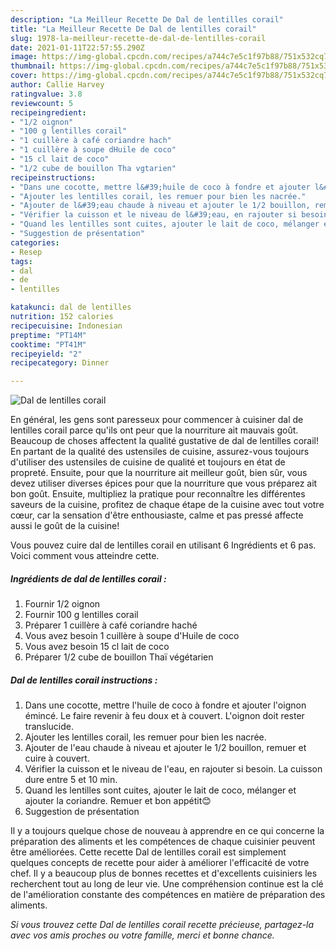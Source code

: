 ```yaml
---
description: "La Meilleur Recette De Dal de lentilles corail"
title: "La Meilleur Recette De Dal de lentilles corail"
slug: 1978-la-meilleur-recette-de-dal-de-lentilles-corail
date: 2021-01-11T22:57:55.290Z
image: https://img-global.cpcdn.com/recipes/a744c7e5c1f97b88/751x532cq70/dal-de-lentilles-corail-photo-principale-de-la-recette.jpg
thumbnail: https://img-global.cpcdn.com/recipes/a744c7e5c1f97b88/751x532cq70/dal-de-lentilles-corail-photo-principale-de-la-recette.jpg
cover: https://img-global.cpcdn.com/recipes/a744c7e5c1f97b88/751x532cq70/dal-de-lentilles-corail-photo-principale-de-la-recette.jpg
author: Callie Harvey
ratingvalue: 3.8
reviewcount: 5
recipeingredient:
- "1/2 oignon"
- "100 g lentilles corail"
- "1 cuillère à café coriandre hach"
- "1 cuillère à soupe dHuile de coco"
- "15 cl lait de coco"
- "1/2 cube de bouillon Tha vgtarien"
recipeinstructions:
- "Dans une cocotte, mettre l&#39;huile de coco à fondre et ajouter l&#39;oignon émincé. Le faire revenir à feu doux et à couvert. L&#39;oignon doit rester translucide."
- "Ajouter les lentilles corail, les remuer pour bien les nacrée."
- "Ajouter de l&#39;eau chaude à niveau et ajouter le 1/2 bouillon, remuer et cuire à couvert."
- "Vérifier la cuisson et le niveau de l&#39;eau, en rajouter si besoin. La cuisson dure entre 5 et 10 min."
- "Quand les lentilles sont cuites, ajouter le lait de coco, mélanger et ajouter la coriandre. Remuer et bon appétit😊"
- "Suggestion de présentation"
categories:
- Resep
tags:
- dal
- de
- lentilles

katakunci: dal de lentilles 
nutrition: 152 calories
recipecuisine: Indonesian
preptime: "PT14M"
cooktime: "PT41M"
recipeyield: "2"
recipecategory: Dinner

---
```



![Dal de lentilles corail](https://img-global.cpcdn.com/recipes/a744c7e5c1f97b88/751x532cq70/dal-de-lentilles-corail-photo-principale-de-la-recette.jpg)

En général, les gens sont paresseux pour commencer à cuisiner dal de lentilles corail parce qu'ils ont peur que la nourriture ait mauvais goût. Beaucoup de choses affectent la qualité gustative de dal de lentilles corail! En partant de la qualité des ustensiles de cuisine, assurez-vous toujours d'utiliser des ustensiles de cuisine de qualité et toujours en état de propreté. Ensuite, pour que la nourriture ait meilleur goût, bien sûr, vous devez utiliser diverses épices pour que la nourriture que vous préparez ait bon goût. Ensuite, multipliez la pratique pour reconnaître les différentes saveurs de la cuisine, profitez de chaque étape de la cuisine avec tout votre cœur, car la sensation d'être enthousiaste, calme et pas pressé affecte aussi le goût de la cuisine!

<!--inarticleads1-->

Vous pouvez cuire dal de lentilles corail en utilisant 6 Ingrédients et 6 pas. Voici comment vous atteindre cette.

##### Ingrédients de dal de lentilles corail :

1. Fournir 1/2 oignon
1. Fournir 100 g lentilles corail
1. Préparer 1 cuillère à café coriandre haché
1. Vous avez besoin 1 cuillère à soupe d&#39;Huile de coco
1. Vous avez besoin 15 cl lait de coco
1. Préparer 1/2 cube de bouillon Thaï végétarien




<!--inarticleads2-->

##### Dal de lentilles corail instructions :

1. Dans une cocotte, mettre l&#39;huile de coco à fondre et ajouter l&#39;oignon émincé. Le faire revenir à feu doux et à couvert. L&#39;oignon doit rester translucide.
1. Ajouter les lentilles corail, les remuer pour bien les nacrée.
1. Ajouter de l&#39;eau chaude à niveau et ajouter le 1/2 bouillon, remuer et cuire à couvert.
1. Vérifier la cuisson et le niveau de l&#39;eau, en rajouter si besoin. La cuisson dure entre 5 et 10 min.
1. Quand les lentilles sont cuites, ajouter le lait de coco, mélanger et ajouter la coriandre. Remuer et bon appétit😊
1. Suggestion de présentation




<!--inarticleads1-->

<p>
Il y a toujours quelque chose de nouveau à apprendre en ce qui concerne la préparation des aliments et les compétences de chaque cuisinier peuvent être améliorées. Cette recette Dal de lentilles corail est simplement quelques concepts de recette pour aider à améliorer l'efficacité de votre chef. Il y a beaucoup plus de bonnes recettes et d'excellents cuisiniers les recherchent tout au long de leur vie. Une compréhension continue est la clé de l'amélioration constante des compétences en matière de préparation des aliments.
</p>

<p>
<i>Si vous trouvez cette Dal de lentilles corail recette précieuse, partagez-la avec vos amis proches ou votre famille, merci et bonne chance.</i>
</p>
